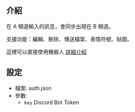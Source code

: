 ## 介紹
  在 A 頻道輸入的訊息，會同步出現在 B 頻道。
  
  支援功能：編輯、刪除、傳送檔案、表情符號、貼圖。

  這裡可以直接使用機器人 [詳細介紹](https://dc-bot.chiwa.net/flycat)

## 設定
- 檔案: auth.json
- 參數: 
  - `key` Discord Bot Token

